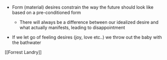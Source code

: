 - Form (material) desires constrain the way the future should look like based on a pre-conditioned form
	- There will always be a difference between our idealized desire and what actually manifests, leading to disappointment

- If we let go of feeling desires (joy, love etc..) we throw out the baby with the bathwater	

[[Forrest Landry]]